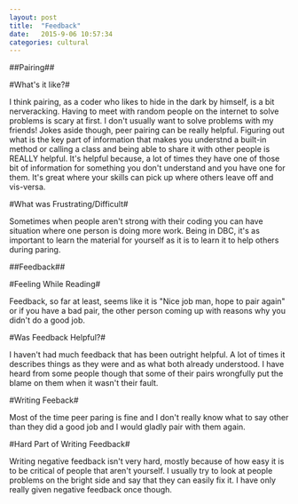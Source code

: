 ```yaml
---
layout: post
title:  "Feedback"
date:   2015-9-06 10:57:34
categories: cultural
---
```


##Pairing##

#What's it like?#

I think pairing, as a coder who likes to hide in the dark by himself, is a bit nerveracking. Having to meet with random people on the internet to solve problems is scary at first. I don't usually want to solve problems with my friends! Jokes aside though, peer pairing can be really helpful. Figuring out what is the key part of information that makes you understnd a built-in method or calling a class and being able to share it with other people is REALLY helpful. It's helpful because, a lot of times they have one of those bit of information for something you don't understand and you have one for them. It's great where your skills can pick up where others leave off and vis-versa.

#What was Frustrating/Difficult#

Sometimes when people aren't strong with their coding you can have situation where one person is doing more work. Being in DBC, it's as important to learn the material for yourself as it is to learn it to help others during paring.

##Feedback##

#Feeling While Reading#

Feedback, so far at least, seems like it is "Nice job man, hope to pair again" or if you have a bad pair, the other person coming up with reasons why you didn't do a good job.

#Was Feedback Helpful?#

I haven't had much feedback that has been outright helpful. A lot of times it describes things as they were and as what both already understood. I have heard from some people though that some of their pairs wrongfully put the blame on them when it wasn't their fault.

#Writing Feeback#

Most of the time peer paring is fine and I don't really know what to say other than they did a good job and I would gladly pair with them again.

#Hard Part of Writing Feedback#

Writing negative feedback isn't very hard, mostly because of how easy it is to be critical of people that aren't yourself. I usually try to look at people problems on the bright side and say that they can easily fix it. I have only really given negative feedback once though.